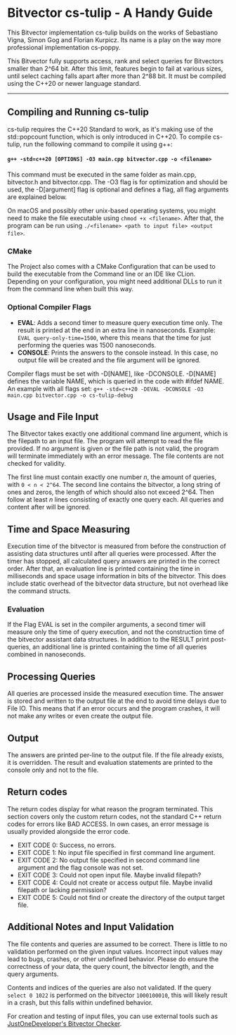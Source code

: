 # Bitvector cs-tulip - A Handy Guide

This Bitvector implementation cs-tulip builds on the works of Sebastiano Vigna, 
Simon Gog and Florian Kurpicz. Its name is a play on the way more professional implementation cs-poppy.

This Bitvector fully supports access, rank and select queries for Bitvectors smaller than 2^64 bit.
After this limit, features begin to fail at various sizes, until select caching falls apart after more than 2^88 bit.
It must be compiled using the C++20 or newer language standard.

---

## Compiling and Running cs-tulip

cs-tulip requires the C++20 Standard to work, as it's making use of the std::popcount function, which is only introduced in C++20.
To compile cs-tulip, run the following command to compile it using g++:
#### ```g++ -std=c++20 [OPTIONS] -O3 main.cpp bitvector.cpp -o <filename>```
This command must be executed in the same folder as main.cpp, bitvector.h and bitvector.cpp.
The -O3 flag is for optimization and should be used, the -D[argument] flag is optional and defines a flag, all flag arguments are explained below.

On macOS and possibly other unix-based operating systems, you might need to make the file executable using ```chmod +x <filename>```. After that,
the program can be run using ```./<filename> <path to input file> <output file>```.

### CMake

The Project also comes with a CMake Configuration that can be used to build the executable from the Command line or an IDE like CLion.
Depending on your configuration, you might need additional DLLs to run it from the command line when built this way.

### Optional Compiler Flags
- **EVAL**: Adds a second timer to measure query execution time only. The result is printed at the end in an extra line in nanoseconds. Example: ```EVAL query-only-time=1500```, where this means that the time for just performing the queries was 1500 nanoseconds.
- **CONSOLE**: Prints the answers to the console instead. In this case, no output file will be created and the file argument will be ignored.

Compiler flags must be set with -D[NAME], like -DCONSOLE. -D[NAME] defines the variable NAME, which is queried in the code with #ifdef NAME.
An example with all flags set: ```g++ -std=c++20 -DEVAL -DCONSOLE -O3 main.cpp bitvector.cpp -o cs-tulip-debug```

## Usage and File Input

The Bitvector takes exactly one additional command line argument, which is the filepath to an input file. The program
will attempt to read the file provided. If no argument is given or the file path is not valid, the program will terminate
immediately with an error message. The file contents are not checked for validity.

The first line must contain exactly one number *n*, the amount of queries, with ```0 < n < 2^64```. The second line
contains the bitvector, a long string of ones and zeros, the length of which should also not exceed 2^64. Then follow
at least *n* lines consisting of exactly one query each. All queries and content after will be ignored.

## Time and Space Measuring

Execution time of the bitvector is measured from before the construction of assisting data structures until after
all queries were processed. After the timer has stopped, all calculated query answers are printed in the correct
order. After that, an evaluation line is printed containing the time in milliseconds and space usage information
in bits of the bitvector.
This does include static overhead of the bitvector data structure, but not overhead like the command structs.

### Evaluation

If the Flag EVAL is set in the compiler arguments, a second timer will measure only the time of query execution, and
not the construction time of the bitvector assistant data structures. In addition to the RESULT print post-queries,
an additional line is printed containing the time of all queries combined in nanoseconds.

## Processing Queries

All queries are processed inside the measured execution time. The answer is stored and written to the output file at the end to avoid
time delays due to File IO. This means that if an error occurs and the program crashes, it will not make any
writes or even create the output file.

## Output

The answers are printed per-line to the output file. If the file already exists, it is overridden. The result and evaluation statements
are printed to the console only and not to the file.

## Return codes

The return codes display for what reason the program terminated. This section covers only the custom return codes,
not the standard C++ return codes for errors like BAD ACCESS. In own cases, an error message is usually provided
alongside the error code.

- EXIT CODE 0: Success, no errors.
- EXIT CODE 1: No input file specified in first command line argument.
- EXIT CODE 2: No output file specified in second command line argument and the flag console was not set.
- EXIT CODE 3: Could not open input file. Maybe invalid filepath?
- EXIT CODE 4: Could not create or access output file. Maybe invalid filepath or lacking permission?
- EXIT CODE 5: Could not find or create the directory of the output target file.

## Additional Notes and Input Validation

The file contents and queries are assumed to be correct. There is little to no validation performed on the given input values.
Incorrect input values may lead to bugs, crashes, or other undefined behavior.
Please do ensure the correctness of your data, the query count, the bitvector length, and the query arguments.

Contents and indices of the queries are also not validated. If the query ```select 0 1022``` is performed on the bitvector
```1000100010```, this will likely result in a crash, but this falls within undefined behavior.

For creation and testing of input files, you can use external tools such as [JustOneDeveloper's Bitvector Checker](https://github.com/Just1Developer/BitvectorChecker/).